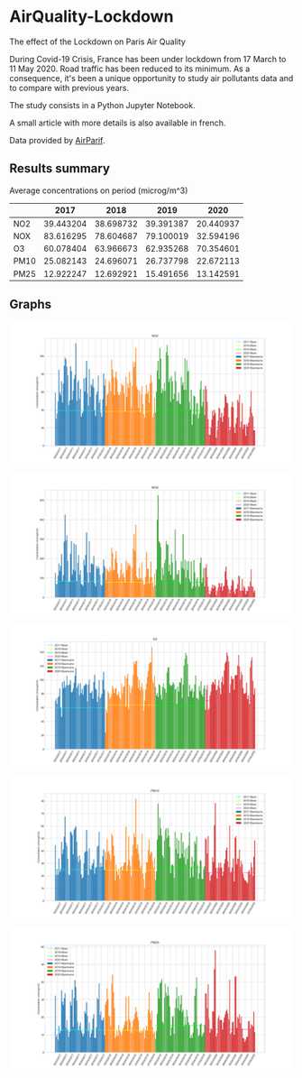 # AirQuality-Lockdown
The effect of the Lockdown on Paris Air Quality

During Covid-19 Crisis, France has been under lockdown from 17 March to 11 May 2020. Road traffic has been reduced to its minimum.
As a consequence, it's been a unique opportunity to study air pollutants data and to compare with previous years.

The study consists in a Python Jupyter Notebook.

A small article with more details is also available in french.

Data provided by [AirParif](https://www.airparif.asso.fr/).

## Results summary

Average concentrations on period (microg/m^3)

| 	| 2017 | 2018 |	2019 | 2020 |
|---|---|---|---|---|
| NO2 |	39.443204 |	38.698732 |	39.391387 |	20.440937 |
| NOX |	83.616295 |	78.604687 |	79.100019 |	32.594196 |
| O3 |	60.078404 |	63.966673 |	62.935268 |	70.354601 |
| PM10 |	25.082143 |	24.696071 |	26.737798 |	22.672113 |
| PM25 |	12.922247 |	12.692921 |	15.491656 |	13.142591 |


## Graphs

![NO2 Graph](graph_results/NO2.png)

![NOx Graph](graph_results/NOX.png)

![O3 Graph](graph_results/O3.png)

![PM10 Graph](graph_results/PM10.png)

![PM2.5 Graph](graph_results/PM25.png)
